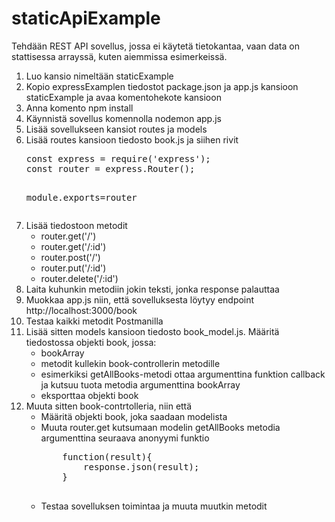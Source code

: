 # staticApiExample

Tehdään REST API sovellus, jossa ei käytetä tietokantaa, vaan data on stattisessa arrayssä, kuten aiemmissa esimerkeissä.

<ol>
<li>Luo kansio nimeltään staticExample</li>
<li>Kopio expressExamplen tiedostot package.json ja app.js kansioon staticExample ja avaa komentohekote kansioon </li>
<li>Anna komento npm install</li>
<li>Käynnistä sovellus komennolla nodemon app.js</li>
<li>Lisää sovellukseen kansiot routes ja models</li>
<li>Lisää routes kansioon tiedosto book.js ja siihen rivit
<pre>
const express = require('express');
const router = express.Router();

module.exports=router
</pre>
</li>
<li>Lisää tiedostoon metodit 
    <ul>
    <li>router.get('/')</li>
    <li>router.get('/:id')</li>
    <li>router.post('/')</li>
    <li>router.put('/:id')</li>
    <li>router.delete('/:id')</li>
    </ul>
</li>
<li>Laita kuhunkin metodiin jokin teksti, jonka response palauttaa </li>
<li>Muokkaa app.js niin, että sovelluksesta löytyy endpoint http://localhost:3000/book</li>
<li>Testaa kaikki metodit Postmanilla</li>
<li>Lisää sitten models kansioon tiedosto book_model.js. Määritä tiedostossa  objekti book, jossa: 
    <ul>
    <li>bookArray</li>
    <li>metodit kullekin book-controllerin metodille</li>
    <li>esimerkiksi getAllBooks-metodi ottaa argumenttina funktion callback ja kutsuu tuota metodia argumenttina bookArray</li>
    <li>eksporttaa objekti book</li>
    </ul>
</li>
<li>Muuta sitten book-contrtolleria, niin että 
    <ul>
    <li>Määritä objekti book, joka saadaan modelista</li>
    <li>Muuta router.get kutsumaan modelin getAllBooks metodia argumenttina seuraava anonyymi funktio
    <pre>
    function(result){
        response.json(result);
    }
    </pre>
    </li>
    <li>Testaa sovelluksen toimintaa ja muuta muutkin metodit</li>
    </ul>
</li>
</ol>